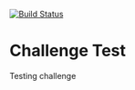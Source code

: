 [![Build Status](https://travis-ci.org/tue-robotics/challenge_test.svg?branch=master)](https://travis-ci.org/tue-robotics/challenge_test) 
# Challenge Test

Testing challenge
